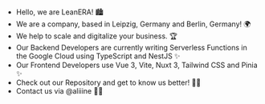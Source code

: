 - Hello, we are LeanERA! 🏙
- We are a company, based in Leipzig, Germany and Berlin, Germany! 🌍
- We help to scale and digitalize your business. 🏆
- Our Backend Developers are currently writing Serverless Functions in the Google Cloud using TypeScript and NestJS ✨
- Our Frontend Developers use Vue 3, Vite, Nuxt 3, Tailwind CSS and Pinia ✨
- Check out our Repository and get to know us better! 🤝🏻
- Contact us via @aliiine 👩🏻
